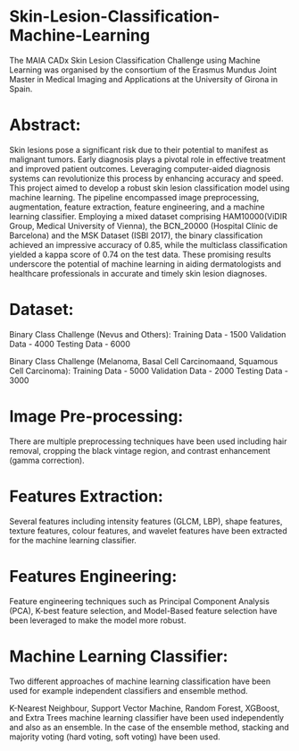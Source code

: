 # Skin-Lesion-Classification-Machine-Learning
The MAIA CADx Skin Lesion Classification Challenge using Machine Learning was organised by the consortium of the Erasmus Mundus Joint Master in Medical Imaging and Applications at the University of Girona in Spain.

# Abstract:

Skin lesions pose a significant risk due to their potential to manifest as malignant tumors. Early diagnosis plays a pivotal role in effective treatment and improved patient outcomes. Leveraging computer-aided diagnosis systems can revolutionize this process by enhancing accuracy and speed. This project aimed to develop a robust skin lesion classification model using machine learning. The pipeline encompassed image preprocessing, augmentation, feature extraction, feature engineering, and a machine learning classifier. Employing a mixed dataset comprising HAM10000(ViDIR Group, Medical University of Vienna), the BCN_20000 (Hospital Clínic de Barcelona) and the MSK Dataset (ISBI 2017), the binary classification achieved an impressive accuracy of 0.85, while the multiclass classification yielded a kappa score of 0.74 on the test data. These promising results underscore the potential of machine learning in aiding dermatologists and healthcare professionals in accurate and timely skin lesion diagnoses.

# Dataset:

Binary Class Challenge (Nevus and Others):
Training Data   - 1500
Validation Data - 4000
Testing Data    - 6000

Binary Class Challenge (Melanoma, Basal Cell Carcinomaand, Squamous Cell Carcinoma):
Training Data   - 5000
Validation Data - 2000
Testing Data    - 3000

# Image Pre-processing:

There are multiple preprocessing techniques have been used including hair removal, cropping the black vintage region, and contrast enhancement (gamma correction).

# Features Extraction:

Several features including intensity features (GLCM, LBP), shape features, texture features, colour features, and wavelet features have been extracted for the machine learning classifier.

# Features Engineering:

Feature engineering techniques such as Principal Component Analysis (PCA), K-best feature selection, and Model-Based feature selection have been leveraged to make the model more robust.

# Machine Learning Classifier:

Two different approaches of machine learning classification have been used for example independent classifiers and ensemble method. 

K-Nearest Neighbour, Support Vector Machine, Random Forest, XGBoost, and Extra Trees machine learning classifier have been used independently and also as an ensemble. In the case of the ensemble method, stacking and majority voting (hard voting, soft voting) have been used.
